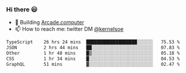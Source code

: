 ### Hi there 😃

- 🔨 Building [Arcade.computer](https://arcade.computer)
- 📫 How to reach me: twitter DM [@kernelsoe](https://twitter.com/kernelsoe)

<!--START_SECTION:waka-->

```txt
TypeScript    26 hrs 24 mins  ███████████████████░░░░░░   75.53 %
JSON          2 hrs 44 mins   ██░░░░░░░░░░░░░░░░░░░░░░░   07.83 %
Other         1 hr 48 mins    █▒░░░░░░░░░░░░░░░░░░░░░░░   05.18 %
CSS           1 hr 34 mins    █░░░░░░░░░░░░░░░░░░░░░░░░   04.53 %
GraphQL       51 mins         ▓░░░░░░░░░░░░░░░░░░░░░░░░   02.47 %
```

<!--END_SECTION:waka-->
